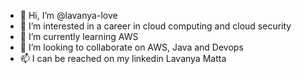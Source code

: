 - 👋 Hi, I’m @lavanya-love
- 👀 I’m interested in a career in cloud computing and cloud security
- 🌱 I’m currently learning AWS
- 💞️ I’m looking to collaborate on AWS, Java and Devops
- 📫 I can be reached on my linkedin Lavanya Matta

<!---
lavanya-love/lavanya-love is a ✨ special ✨ repository because its `README.md` (this file) appears on your GitHub profile.
You can click the Preview link to take a look at your changes.
--->
